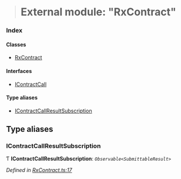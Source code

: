 > # External module: "RxContract"

### Index

#### Classes

* [RxContract](../classes/_rxcontract_.rxcontract.md)

#### Interfaces

* [IContractCall](../interfaces/_rxcontract_.icontractcall.md)

#### Type aliases

* [IContractCallResultSubscription](_rxcontract_.md#icontractcallresultsubscription)

## Type aliases

###  IContractCallResultSubscription

Ƭ **IContractCallResultSubscription**: *`Observable<SubmittableResult>`*

*Defined in [RxContract.ts:17](https://github.com/polkadot-js/api/blob/6b0ad95/packages/api-contract/src/RxContract.ts#L17)*